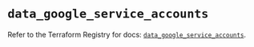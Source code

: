 # `data_google_service_accounts`

Refer to the Terraform Registry for docs: [`data_google_service_accounts`](https://registry.terraform.io/providers/hashicorp/google-beta/6.11.2/docs/data-sources/google_service_accounts).

